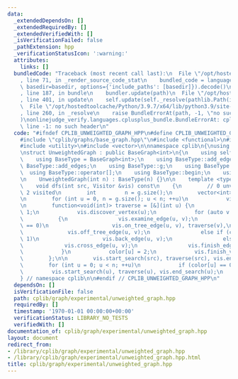 ```yaml
---
data:
  _extendedDependsOn: []
  _extendedRequiredBy: []
  _extendedVerifiedWith: []
  _isVerificationFailed: false
  _pathExtension: hpp
  _verificationStatusIcon: ':warning:'
  attributes:
    links: []
  bundledCode: "Traceback (most recent call last):\n  File \"/opt/hostedtoolcache/Python/3.9.7/x64/lib/python3.9/site-packages/onlinejudge_verify/documentation/build.py\"\
    , line 71, in _render_source_code_stat\n    bundled_code = language.bundle(stat.path,\
    \ basedir=basedir, options={'include_paths': [basedir]}).decode()\n  File \"/opt/hostedtoolcache/Python/3.9.7/x64/lib/python3.9/site-packages/onlinejudge_verify/languages/cplusplus.py\"\
    , line 187, in bundle\n    bundler.update(path)\n  File \"/opt/hostedtoolcache/Python/3.9.7/x64/lib/python3.9/site-packages/onlinejudge_verify/languages/cplusplus_bundle.py\"\
    , line 401, in update\n    self.update(self._resolve(pathlib.Path(included), included_from=path))\n\
    \  File \"/opt/hostedtoolcache/Python/3.9.7/x64/lib/python3.9/site-packages/onlinejudge_verify/languages/cplusplus_bundle.py\"\
    , line 260, in _resolve\n    raise BundleErrorAt(path, -1, \"no such header\"\
    )\nonlinejudge_verify.languages.cplusplus_bundle.BundleErrorAt: cplib/graphs/base_graph.hpp:\
    \ line -1: no such header\n"
  code: "#ifndef CPLIB_UNWEIGHTED_GRAPH_HPP\n#define CPLIB_UNWEIGHTED_GRAPH_HPP\n\
    #include \"cplib/graphs/base_graph.hpp\"\n#include <functional>\n#include <tuple>\n\
    #include <utility>\n#include <vector>\n\nnamespace cplib\n{\nusing namespace std;\n\
    \nstruct UnweightedGraph : public BaseGraph<int>\n{\n    using self     = UnweightedGraph;\n\
    \    using BaseType = BaseGraph<int>;\n    using BaseType::add_edge;\n    using\
    \ BaseType::add_edges;\n    using BaseType::g;\n    using BaseType::size;\n  \
    \  using BaseType::operator[];\n    using BaseType::begin;\n    using BaseType::end;\n\
    \n    UnweightedGraph(int n) : BaseType(n) {}\n\n    template <typename Visitor>\n\
    \    void dfs(int src, Visitor &vis) const\n    {\n        // 0 unvisited, 1 visiting,\
    \ 2 visited\n        int         n = g.size();\n        vector<int> color(n, 0);\n\
    \n        for (int u = 0, n = g.size(); u < n; ++u)\n            vis.initialize_vertex(src);\n\
    \n        function<void(int)> traverse = [&](int u) {\n            color[u] =\
    \ 1;\n            vis.discover_vertex(u);\n            for (auto v : g[u])\n \
    \           {\n                vis.examine_edge(u, v);\n                if (color[v]\
    \ == 0)\n                    vis.on_tree_edge(u, v), traverse(v),\n          \
    \              vis.off_tree_edge(u, v);\n                else if (color[v] ==\
    \ 1)\n                    vis.back_edge(u, v);\n                else\n       \
    \             vis.cross_edge(u, v);\n                vis.finish_edge(u, v);\n\
    \            }\n            color[u] = 2;\n            vis.finish_vertex(u);\n\
    \        };\n\n        vis.start_search(src), traverse(src), vis.end_search(src);\n\
    \        for (int u = 0; u < n; ++u)\n            if (color[u] == 0)\n       \
    \         vis.start_search(u), traverse(u), vis.end_search(u);\n    }\n};\n\n\
    } // namespace cplib\n\n#endif // CPLIB_UNWEIGHTED_GRAPH_HPP\n"
  dependsOn: []
  isVerificationFile: false
  path: cplib/graph/experimental/unweighted_graph.hpp
  requiredBy: []
  timestamp: '1970-01-01 00:00:00+00:00'
  verificationStatus: LIBRARY_NO_TESTS
  verifiedWith: []
documentation_of: cplib/graph/experimental/unweighted_graph.hpp
layout: document
redirect_from:
- /library/cplib/graph/experimental/unweighted_graph.hpp
- /library/cplib/graph/experimental/unweighted_graph.hpp.html
title: cplib/graph/experimental/unweighted_graph.hpp
---
```

